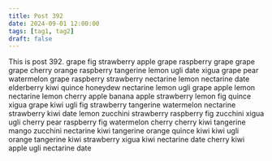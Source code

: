 ```yaml
---
title: Post 392
date: 2024-09-01 12:00:00
tags: [tag1, tag2]
draft: false
---
```

This is post 392.
grape
fig
strawberry
apple
grape
raspberry
grape
grape
grape
cherry
orange
raspberry
tangerine
lemon
ugli
date
xigua
grape
pear
watermelon
grape
raspberry
strawberry
nectarine
lemon
nectarine
date
elderberry
kiwi
quince
honeydew
nectarine
lemon
ugli
grape
apple
lemon
nectarine
lemon
cherry
apple
banana
apple
strawberry
lemon
fig
quince
xigua
grape
kiwi
ugli
fig
strawberry
tangerine
watermelon
nectarine
strawberry
kiwi
date
lemon
zucchini
strawberry
raspberry
fig
zucchini
xigua
ugli
cherry
pear
raspberry
fig
watermelon
cherry
cherry
kiwi
tangerine
mango
zucchini
nectarine
kiwi
tangerine
orange
quince
kiwi
kiwi
ugli
orange
tangerine
kiwi
strawberry
xigua
kiwi
nectarine
date
cherry
kiwi
apple
ugli
nectarine
date
